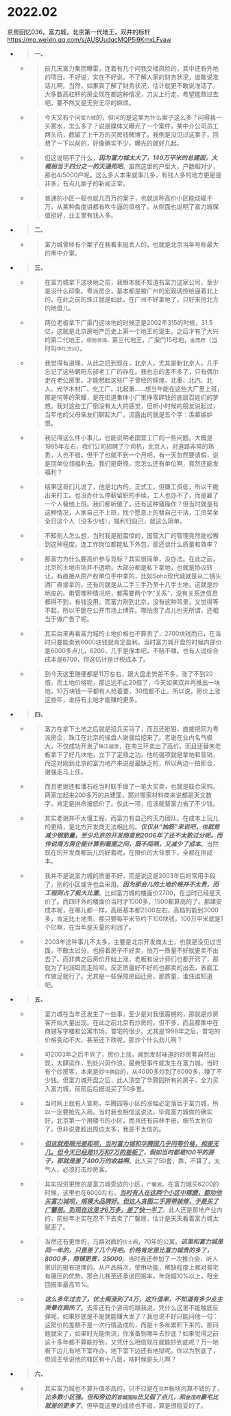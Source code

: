 
# 2022.02

京房回忆036，富力城，北京第一代地王，双井的标杆 https://mp.weixin.qq.com/s/AUSUudqcMQP5i9KmxLFyaw
- > **一、**
  * > 前几天富力集团曝雷，连着有几个问我交楼风险的，其中还有外地的项目。不好说，实在不好说。不了解人家的财务状况，谁敢说准话儿啊。当然，如果真了解了财务状况，估计就更不敢说准话了。大多数高杠杆的房企现在都这种情况，刀尖上行走，希望能熬过去吧，要不然又是无穷无尽的麻烦。
  * > 今天又有个问`富力城`的，但问的是这里为什么案子这么多？问得我一头雾水，怎么多了？说是媒体又曝光了一个案件，某中介公司员工两头坑，截留了上千万的买房钱赌博了。我倒是没见过这案子，回想了一下以前的，好像确实不少，曝光的就好几起。
  * > 但这说明不了什么，***因为富力城太大了，140万平米的总建面，大概相当于四分之一的天通苑吧***。虽然这里的户型大，户数相对少，那也4/5000户呢。这么多人本来就事儿多，有钱人多的地方更是是非多，有点儿案子的新闻正常。
  * > 普通的小区一般也就几百万的案子，也就这种高价小区能动辄千万，从某种角度讲都有吹牛逼的资格了。从侧面也说明了富力城保值挺好，业主里有钱人多。
- > **二、**
  * > 富力城曾经有个案子在我看来挺丢人的，也就是北京当年号称最大的黑中介案。
- > **三、**
  * > 在富力城拿下这块地之前，我根本就不知道有富力这家公司，至少是没什么印象。粤派房企，基本都是被广州的宏观调控给逼着北上的。在此之前的珠江就是如此，在广州不好拿地了，只好来抢北方的地盘儿。
  * > 两位老板拿下广渠门这块地的时候正是2002年315的时候，31.5亿，这就是北京房地产历史上第一个地王的诞生。之后才有了大兴的第二代地王，`顺驰领海。`第三代地王，广渠门15号地，`金茂府`（当时叫`中化方兴`）。
  * > 我觉得有道理，从此之后到现在，北京人，尤其是新北京人，几乎忘记了这些朝阳东部老工厂的存在。我也忘的差不多了，只有偶尔走在老公房里，才能想起这些厂子曾经的辉煌。北重、北汽、北人、光华木材厂、化工厂、北起重……想当年能在这些大厂里上班，那是何等的荣耀，是在街道集体小厂里挣零碎钱的底层百姓们的梦想。我对这些工厂倒没有太大的感觉，但听小时候的朋友说起过，当年他的父母亲友们聊起大厂，流露出的就是五个字：羡慕嫉妒恨。
  * > 我记得这么件小事儿，也能说明老国营工厂的一些问题。大概是1995年左右，我们公司招聘了个司机，北京人，对道路非常的熟悉，人也不错。但干了也就不到一个月吧，有一天忽然要请假，说是回单位领福利去。我们挺奇怪，您怎么还有单位啊，竟然还能发福利？
  * > 结果这哥们儿说了，他是北内的，正式工，但嫌工资低，所以干脆出来打工。也没办什么停薪留职的手续，工人也办不了，而是雇了一个人替他上班。我们都听傻了，还有这种骚操作？但当时就是有这种情况，人家自己不上班，找个愿意上的替自己干活，工资奖金全归这个人（没多少钱），福利归自己，就这么简单。
  * > 不知别人怎么想，当时我是挺震惊的，国营大厂的管理竟然能松懈到这种程度，连工作岗位都能私下外包，那还谈什么质量和效率？
  * > 那富力为什么要高价参与竞标？其实很简单，没办法。在此之前，北京的土地市场并不透明，大部分都是私下拿地，也就是协议转让。有直接从原产权单位手中拿的，比如Soho现代城就是从二锅头酒厂直接拿的。还有的就是从二手三手乃至十八手土地，这就是炒地皮的。甭管哪种情况吧，都需要两个字“关系”，没有关系连信息都得不到，有钱没用。而富力刚到北京，没有这种背景，又觉得等不起，所以干脆在公开市场上博弈。哪怕贵了点儿也无所谓，还相当于做广告了呢。
  * > 其实后来再看富力城的土地价格也不算贵了，2700块钱而已，在当时只要能卖到6000块钱就肯定盈利。当时富力城开盘的时候内部价是6000多点儿，6200，几乎是保本吧，不赔不赚。也有人说综合成本是6700，但这估计是计税成本了。
  * > 到今天这里随便都是11万左右，跟大盘走势差不多，涨了不到20倍。而土地价格呢，那远远不止20倍了，今天如果双井再推出一块地，10万块钱一平都有人抢着要，30倍都不止。所以说，房价上涨这些年，谁持有土地才能赚的更多。
- > **四、**
  * > 富力在拿下土地之后就是招兵买马了，而且还挺狠，直接把同为粤派房企，珠江在北京的操盘人谢强给挖来了。老谢在业内名气极大，不仅成功开发了`珠江骏景`，在南三环卖出了高价。而且还替朱老板拿下了好几块地，立下了定鼎之功。他的强项就是拿地和营销，而这对刚到北京的富力地产来说是最缺乏的，所以两边一拍即合，谢强走马上任。
  * > 而且老谢还和潘石屹当时联手做了一笔大买卖，也就是联合采购。两家加起来200多万的总建面，那对哪家材料商来说都是天文数字，肯定是拼命报低价了。仅此一项，应该就替富力省了不少钱。
  * > 其实老谢并不太懂工程，而富力有自己的天力团队，在成本上玩儿的更精，是北方开发商无法相比的。***仅仅从“抽筋”来说吧，也就是减少钢筋量，至少北京的开发商直到2006年了还不太敢过分呢。而传说南方房企能计算到毫厘之间，既不闯祸，又减少了成本***。当然现在的开发商都玩儿的好着呢，在限价的大背景下，全都在抠成本。
  * > 我并不是说富力城的质量不好，而是说这是2003年后的常用手段了，别的小区或许也会采用。***因为那会儿的土地价格并不太贵，而工程则占了挺大比重***。比如富力城的楼面价2700，在当时已经是天价了。而四环外的楼面价当时才1000多，1500都算高的了。那建安成本呢，在哪儿都一样，高层基本都2500左右，高档的能到3000多，肯定比土地贵。那只要每平米节约下100块钱，100万平米就是1个亿啊，在当年是天量的利润了。
  * > 2003年这种事儿不太多，主要是北京开发商太土，也就是没见过世面，不敢太过分。也搭着房子不好卖，怕万一质量不好就更卖不出去了。而非典之后房价开始上涨，老板和设计师们也都开窍了，那就为了利润铤而走险呗。反正质量好不好的也都卖的出去，表面工作做足就行了。尤其是一些保障房回迁房，那质量，谁住谁知道吧。
- > **五、**
  * > 富力城在当年还发生了一些事，至少是对我很震撼的，那就是炒房客开始大量出现。在此之前北京有炒房的，但不多，而且都集中在商铺写字楼和公寓市场，普宅的很少。尤其是1998年之后，普宅的价格变动不大，甚至还下跌呢，那炒个什么劲儿啊？
  * > 可2003年之后不同了，房价上涨，闻到发财味道的炒房客自然出现，大肆运作，到处兴风作浪。最典型事件就发生在富力城，当时有个炒房客，本来是炒`华腾园`的，从4000多炒到了6000多，赚了不少钱。但富力城开盘之后，此人清空了华腾园所有的房子，全力买入富力城，前前后后据说买了50多套。
  * > 当时网上就有人宣称，华腾园等小区的涨幅必定落后于富力城，所以一定要抢先入局。当时我也相信这说法，毕竟富力城做的确实好，北京第一个用楼书的小区，而且还有园林手册，细节太到位了。但非说要超出周边太多，我是不太信的。
  * > ***<ins>但这就是眼光差距呗，当时富力城和华腾园几乎同等价格，相差无几。但今天已经是11万和7万的差距了</ins>，假如当时都是100平的房子，那就是差了400万的收益啊***。此人买了50套，靠，不算了，太气人，必须打击炒房客。
  * > 其实投资更惨的是富力城旁边的小区，`广馨居`。在富力城买6200的时候，这里也在6000左右。***<ins>当时有人在这两个小区中琢磨，都劝他买富力城呗，规模大品牌好。但这人贪图二手房带装修，于是买了广馨居。到现在这里才6万多，差了快一半了</ins>***。此人还是房地产业内的，前些年才实在忍不下去卖了广馨居，估计是天天看着富力城太腻歪了。
  * > 当然还有更惨的，马路对面的`优士阁`，70年的公寓。***这里和富力城是同一年的，只是差了几个月吧。价格肯定是比富力城贵的多了，8000多，商铺更贵，25000***。当时我还参加了一次推介会，听人家讲的挺有道理的。从产品档次，使用功能，稀缺程度上都对普宅有碾压的优势。那会儿甚至还承诺回报率，年涨幅10%以上，租金回报率最高15%。
  * > ***这么多年过去了，优士阁涨到了4万，这升值率，不知道有多少业主哭晕在厕所了***。去年还有个咨询的跟我说，凭什么这里不能触底反弹呢，如果抄底是不是就能赚大发了？我也说不好只能问他一句：这房价的差额不是一次行情造成的，而是十多年累积下来的。那问题就来了，如果时光能倒流，你准备到哪年去抄底？如果觉得之前这十多年都不算能抄到，又凭什么相信现在就能抄到底呢？万一地板下边儿有地下室咋办，地下室下边还有地狱呢。你以为到底了，但阎王爷说他的辖区有十八层，啥时候是头儿啊？
- > **六、**
  * > 其实富力城也不算升值多高的，只不过是在`双井`板块内算不错的了，***比多数小区强。但和旁边的`首城国际`比又弱了点儿，和`金茂府`豪宅比就差的更多了***。但毕竟这里的成绩也不错，算是很稳妥的了。
